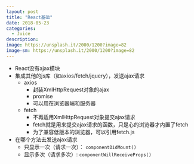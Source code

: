 ```yaml
---
layout: post
title: "React基础"
date: 2018-05-23
categories:
  - Juice
description: 
image: https://unsplash.it/2000/1200?image=82
image-sm: https://unsplash.it/2000/1200?image=82
---
```


- React没有ajax模块
- 集成其他的js库（如axios/fetch/jquery），发送ajax请求
   * axios
      * 封装XmlHttpRequest对象的ajax
      * promise
      * 可以用在浏览器端和服务器
  * fetch
    * 不再适用XmlHttpRequest对象提交ajax请求
    * fetch就是用来提交ajax请求的函数，只是心的浏览器才内置了fetch
    * 为了兼容低版本的浏览器，可以引用fetch.js
- 在哪个方法去发送ajax请求
  * 只显示一次（请求一次）：
   `componentDidMount()`
  * 显示多次（请求多次）:
  `componentWillReceiveProps()`
